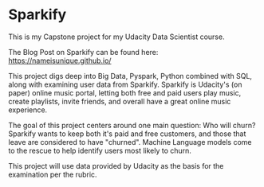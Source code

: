 # Sparkify

This is my Capstone project for my Udacity Data Scientist course.

The Blog Post on Sparkify can be found here: https://nameisunique.github.io/

This project digs deep into Big Data, Pyspark, Python combined with SQL, along with examining user data from Sparkify. Sparkify is Udacity's (on paper) online music portal, letting both free and paid users play music, create playlists, invite friends, and overall have a great online music experience.

The goal of this project centers around one main question: Who will churn? Sparkify wants to keep both it's paid and free customers, and those that leave are considered to have "churned". Machine Language models come to the rescue to help identify users most likely to churn.

This project will use data provided by Udacity as the basis for the examination per the rubric. 